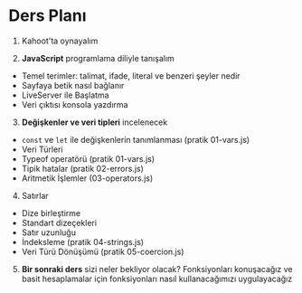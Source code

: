 # Ders Planı

1. Kahoot'ta oynayalım

2. **JavaScript** programlama diliyle tanışalım

- Temel terimler: talimat, ifade, literal ve benzeri şeyler nedir
- Sayfaya betik nasıl bağlanır
- LiveServer ile Başlatma
- Veri çıktısı konsola yazdırma

3. **Değişkenler ve veri tipleri** incelenecek

- `const` ve `let` ile değişkenlerin tanımlanması (pratik 01-vars.js)
- Veri Türleri
- Typeof operatörü (pratik 01-vars.js)
- Tipik hatalar (pratik 02-errors.js)
- Aritmetik İşlemler (03-operators.js)

4. Satırlar

- Dize birleştirme
- Standart dizeçekleri
- Satır uzunluğu
- İndeksleme (pratik 04-strings.js)
- Veri Türü Dönüşümü (pratik 05-coercion.js)

5. **Bir sonraki ders** sizi neler bekliyor olacak?
   Fonksiyonları konuşacağız ve basit hesaplamalar için fonksiyonları nasıl kullanacağımızı uygulayacağız
